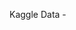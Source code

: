 Kaggle Data - <a href = "https://www.kaggle.com/datasets/sachinpatel21/az-handwritten-alphabets-in-csv-format"> </a>

